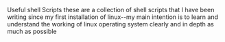 Useful shell Scripts
these are a collection of shell scripts that I have been writing since my first installation of linux--my main intention is to learn and understand the working of linux operating system clearly and in depth as much as possible
